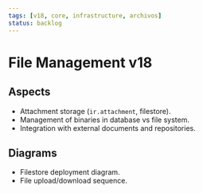 ```yaml
---
tags: [v18, core, infrastructure, archivos]
status: backlog
---
```

# File Management v18

## Aspects
- Attachment storage (`ir.attachment`, filestore).
- Management of binaries in database vs file system.
- Integration with external documents and repositories.

## Diagrams
- Filestore deployment diagram.
- File upload/download sequence.


